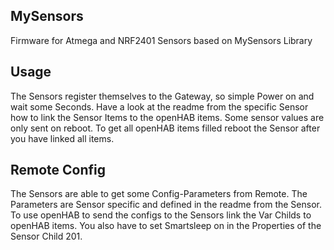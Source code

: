 ## MySensors
Firmware for Atmega and NRF2401 Sensors based on MySensors Library

## Usage
The Sensors register themselves to the Gateway, so simple Power on and wait some Seconds. Have a look at the readme from the specific Sensor how to link the Sensor Items to the openHAB items.
Some sensor values are only sent on reboot. To get all openHAB items filled reboot the Sensor after you have linked all items. 

## Remote Config
The Sensors are able to get some Config-Parameters from Remote. The Parameters are Sensor specific and defined in the readme from the Sensor. To use openHAB to send the configs to the Sensors link the Var Childs to openHAB items. You also have to set Smartsleep on in the Properties of the Sensor Child 201.
